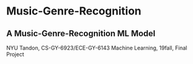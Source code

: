 # Music-Genre-Recognition
## A Music-Genre-Recognition ML Model
NYU Tandon, CS-GY-6923/ECE-GY-6143 Machine Learning, 19fall, Final Project
